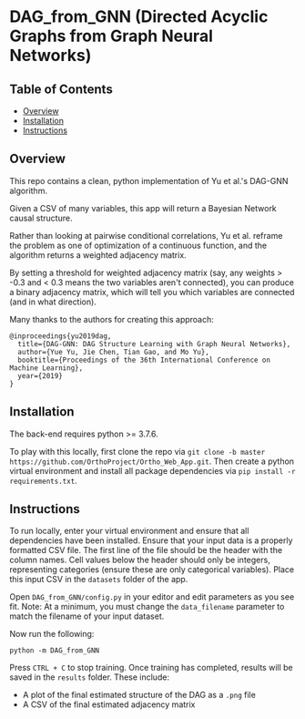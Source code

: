 # DAG_from_GNN (Directed Acyclic Graphs from Graph Neural Networks)

## Table of Contents

- [Overview](#overview)
- [Installation](#installation)
- [Instructions](#references)

## Overview

This repo contains a clean, python implementation of Yu et al.'s DAG-GNN algorithm.

Given a CSV of many variables, this app will return a Bayesian Network causal structure.

Rather than looking at pairwise conditional correlations, Yu et al. reframe the problem
as one of optimization of a continuous function, and the algorithm returns a weighted adjacency matrix.

By setting a threshold for weighted adjacency matrix (say, any weights > -0.3 and < 0.3 means the two variables aren't connected),
you can produce a binary adjacency matrix, which will tell you which variables are connected (and in what direction).

Many thanks to the authors for creating this approach:

```
@inproceedings{yu2019dag,
  title={DAG-GNN: DAG Structure Learning with Graph Neural Networks},
  author={Yue Yu, Jie Chen, Tian Gao, and Mo Yu},
  booktitle={Proceedings of the 36th International Conference on Machine Learning},
  year={2019}
}
```

## Installation

The back-end requires python >= 3.7.6.

To play with this locally, first clone the repo via `git clone -b master https://github.com/OrthoProject/Ortho_Web_App.git`. Then create a python virtual environment and install all package dependencies via `pip install -r requirements.txt`.

## Instructions

To run locally, enter your virtual environment and ensure that all dependencies have been installed.
Ensure that your input data is a properly formatted CSV file. The first line of the file should
be the header with the column names. Cell values below the header should only be integers,
representing categories (ensure these are only categorical variables). Place this input CSV
in the `datasets` folder of the app.

Open `DAG_from_GNN/config.py` in your editor and edit parameters as you see fit.
Note: At a minimum, you must change the `data_filename` parameter to match the filename
of your input dataset.

Now run the following:

`python -m DAG_from_GNN`

Press `CTRL + C` to stop training. Once training has completed, results will be
saved in the `results` folder. These include:

* A plot of the final estimated structure of the DAG as a `.png` file
* A CSV of the final estimated adjacency matrix
